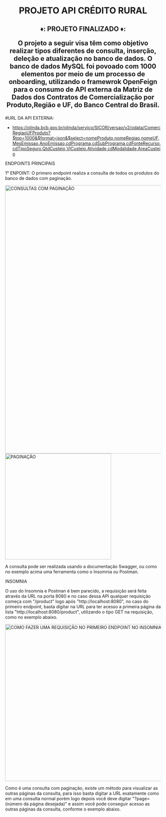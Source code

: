 <h1 align="center">PROJETO API CRÉDITO RURAL</h1>
<h2 align="center">
  ♦️: PROJETO FINALIZADO ♦️:

<p>O projeto a seguir visa têm como objetivo realizar tipos diferentes de consulta, inserção, deleção e atualização no banco de dados.
O banco de dados MySQL foi povoado com 1000 elementos por meio de um processo de onboarding, utilizando o framewrok OpenFeign para o consumo de API externa da Matriz de Dados dos Contratos de Comercialização por Produto,Região e UF, do Banco Central do Brasil.
</p>
</h2>
  
#URL DA API EXTERNA:

- https://olinda.bcb.gov.br/olinda/servico/SICOR/versao/v2/odata/ComercRegiaoUFProduto?$top=1000&$format=json&$select=nomeProduto,nomeRegiao,nomeUF,MesEmissao,AnoEmissao,cdPrograma,cdSubPrograma,cdFonteRecurso,cdTipoSeguro,QtdCusteio,VlCusteio,Atividade,cdModalidade,AreaCusteio



ENDPOINTS PRINCIPAIS

1° ENPOINT: O primero endpoint realiza a consulta de todos os produtos do banco de dados com paginação.

<img width="868" alt="CONSULTAS COM PAGINAÇÃO" src="https://user-images.githubusercontent.com/110836645/190983727-7ac9f3f2-130c-4615-856b-c6281215d1f3.png">

<img width="343" alt="PAGINAÇÃO" src="https://user-images.githubusercontent.com/110836645/190985315-9d31c4d2-5374-48a5-a528-389dc5d77e54.png">

A consulta pode ser realizada usando a documentação Swagger, ou como no exemplo acima uma ferramenta como o Insomnia ou Postman.


INSOMNIA

O uso do Insomnia e Postman é bem parecido, a requisição será feita através da URL na porta 8080 e no caso dessa API qualquer requisição começa com "/product" logo após "http://localhost:8080", no caso do primeiro endpoint, basta digitar na URL para ter acesso a primeira página da lista "http://localhost:8080/product", utilizando o tipo GET na requisição, como no exemplo abaixo.

<img width="508" alt="COMO FAZER UMA REQUISIÇÃO NO PRIMEIRO ENDPOINT NO INSOMNIA" src="https://user-images.githubusercontent.com/110836645/190987097-63387fc5-2009-4138-af8c-798bdd937692.png">

Como é uma consulta com paginação, existe um método para visualizar as outras páginas da consulta, para isso basta digitar a URL exatamente como em uma consulta normal porém logo depois você deve digitar "?page=(número da página desejada)" e assim você pode conseguir acesso as outras páginas da consulta, conforme o exemplo abaixo.


